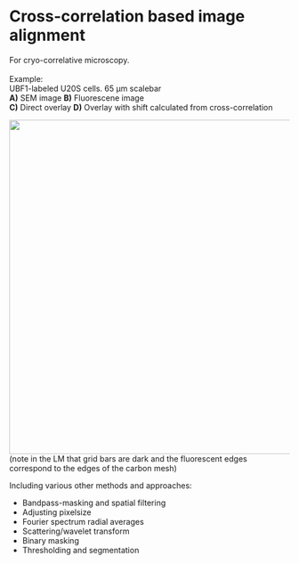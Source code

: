  # Cross-correlation based image alignment
 
 For cryo-correlative microscopy.\
 \
 Example:\
 UBF1-labeled U20S cells. 65 μm scalebar\
 **A)** SEM image **B)** Fluorescene image\
 **C)** Direct overlay **D)** Overlay with shift calculated from cross-correlation
 
<img src="https://user-images.githubusercontent.com/103127272/215934511-0fe74709-caec-40e2-a267-7320921c60db.png" width="600"/>
(note in the LM that grid bars are dark and the fluorescent edges correspond to the edges of the carbon mesh)

Including various other methods and approaches:
* Bandpass-masking and spatial filtering
* Adjusting pixelsize
* Fourier spectrum radial averages
* Scattering/wavelet transform
* Binary masking
* Thresholding and segmentation
